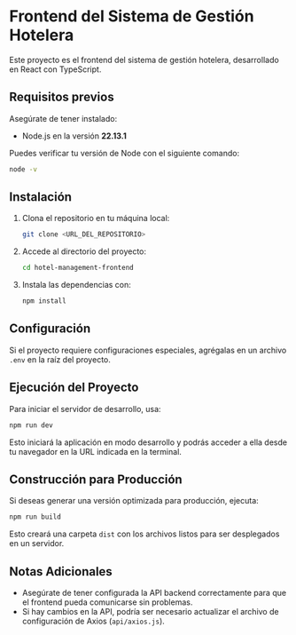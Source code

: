 # Frontend del Sistema de Gestión Hotelera

Este proyecto es el frontend del sistema de gestión hotelera, desarrollado en React con TypeScript.

## Requisitos previos

Asegúrate de tener instalado:

- Node.js en la versión **22.13.1**

Puedes verificar tu versión de Node con el siguiente comando:

```sh
node -v
```

## Instalación

1. Clona el repositorio en tu máquina local:
   ```sh
   git clone <URL_DEL_REPOSITORIO>
   ```
2. Accede al directorio del proyecto:
   ```sh
   cd hotel-management-frontend
   ```
3. Instala las dependencias con:
   ```sh
   npm install
   ```

## Configuración

Si el proyecto requiere configuraciones especiales, agrégalas en un archivo `.env` en la raíz del proyecto.

## Ejecución del Proyecto

Para iniciar el servidor de desarrollo, usa:

```sh
npm run dev
```

Esto iniciará la aplicación en modo desarrollo y podrás acceder a ella desde tu navegador en la URL indicada en la terminal.

## Construcción para Producción

Si deseas generar una versión optimizada para producción, ejecuta:

```sh
npm run build
```

Esto creará una carpeta `dist` con los archivos listos para ser desplegados en un servidor.

## Notas Adicionales

- Asegúrate de tener configurada la API backend correctamente para que el frontend pueda comunicarse sin problemas.
- Si hay cambios en la API, podría ser necesario actualizar el archivo de configuración de Axios (`api/axios.js`).

